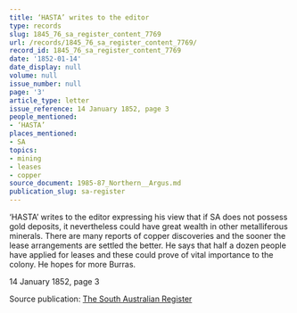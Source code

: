 ```yaml
---
title: ‘HASTA’ writes to the editor
type: records
slug: 1845_76_sa_register_content_7769
url: /records/1845_76_sa_register_content_7769/
record_id: 1845_76_sa_register_content_7769
date: '1852-01-14'
date_display: null
volume: null
issue_number: null
page: '3'
article_type: letter
issue_reference: 14 January 1852, page 3
people_mentioned:
- ‘HASTA’
places_mentioned:
- SA
topics:
- mining
- leases
- copper
source_document: 1985-87_Northern__Argus.md
publication_slug: sa-register
---
```


‘HASTA’ writes to the editor expressing his view that if SA does not possess gold deposits, it nevertheless could have great wealth in other metalliferous minerals.  There are many reports of copper discoveries and the sooner the lease arrangements are settled the better.  He says that half a dozen people have applied for leases and these could prove of vital importance to the colony.  He hopes for more Burras.

14 January 1852, page 3

Source publication: [The South Australian Register](/publications/sa-register/)
